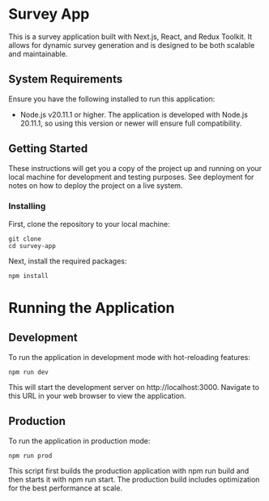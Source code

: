 # Survey App

This is a survey application built with Next.js, React, and Redux Toolkit. It allows for dynamic survey generation and is designed to be both scalable and maintainable.

## System Requirements

Ensure you have the following installed to run this application:

- Node.js v20.11.1 or higher. The application is developed with Node.js 20.11.1, so using this version or newer will ensure full compatibility.

## Getting Started

These instructions will get you a copy of the project up and running on your local machine for development and testing purposes. See deployment for notes on how to deploy the project on a live system.

### Installing

First, clone the repository to your local machine:

```
git clone
cd survey-app
```

Next, install the required packages:

```
npm install
```

# Running the Application

## Development

To run the application in development mode with hot-reloading features:

```
npm run dev
```

This will start the development server on http://localhost:3000. Navigate to this URL in your web browser to view the application.

## Production

To run the application in production mode:

```
npm run prod
```

This script first builds the production application with npm run build and then starts it with npm run start. The production build includes optimization for the best performance at scale.


